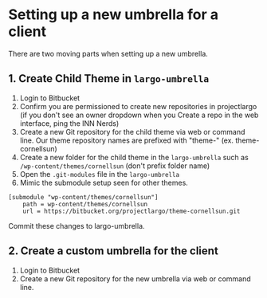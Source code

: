 # Setting up a new umbrella for a client

There are two moving parts when setting up a new umbrella.

## 1. Create Child Theme in `largo-umbrella`

1. Login to Bitbucket 
2. Confirm you are permissioned to create new repositories in projectlargo (if you don't see an owner dropdown when you Create a repo in the web interface, ping the INN Nerds)
3. Create a new Git repository for the child theme via web or command line. Our theme repository names are prefixed with "theme-" (ex. theme-cornellsun)
4. Create a new folder for the child theme in the `largo-umbrella` such as `/wp-content/themes/cornellsun` (don't prefix folder name)
4. Open the `.git-modules` file in the `largo-umbrella`
5. Mimic the submodule setup seen for other themes.
```
[submodule "wp-content/themes/cornellsun"]
	path = wp-content/themes/cornellsun
	url = https://bitbucket.org/projectlargo/theme-cornellsun.git
```

Commit these changes to largo-umbrella.

## 2. Create a custom umbrella for the client

1. Login to Bitbucket
2. Create a new Git repository for the new umbrella via web or command line.

